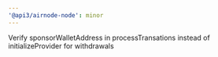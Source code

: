 ```yaml
---
'@api3/airnode-node': minor
---
```


Verify sponsorWalletAddress in processTransations instead of initializeProvider for withdrawals
